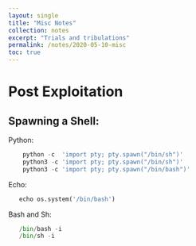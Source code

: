 ```yaml
---
layout: single
title: "Misc Notes"
collection: notes
excerpt: "Trials and tribulations"
permalink: /notes/2020-05-10-misc
toc: true
---
```


# Post Exploitation
## Spawning a Shell:
Python:
```python
    python -c  'import pty; pty.spawn("/bin/sh")'
    python3 -c 'import pty; pty.spawn("/bin/sh")'
    python3 -c 'import pty; pty.spawn("/bin/bash")'
```
Echo:
```python
   echo os.system('/bin/bash') 
```
Bash and Sh:
```python
   /bin/bash -i
   /bin/sh -i
```
